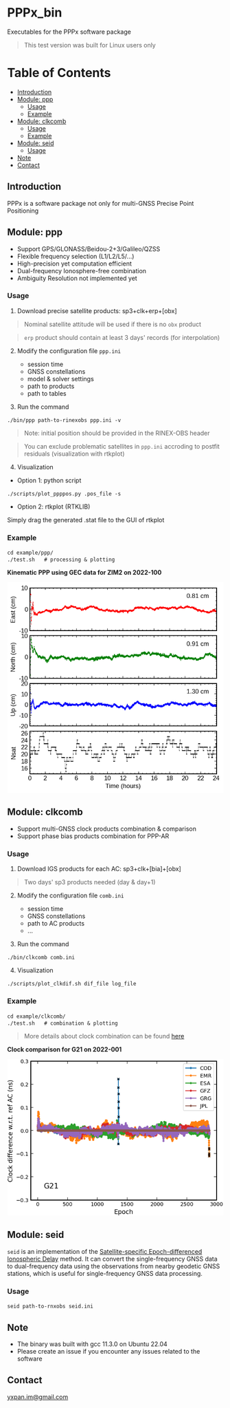 # PPPx_bin

Executables for the PPPx software package

> This test version was built for Linux users only


# Table of Contents
- [Introduction](#introduction)
- [Module: ppp](#module_ppp)
    - [Usage](#usage_ppp)
    - [Example](#example_ppp)
- [Module: clkcomb](#module_clkcomb)
    - [Usage](#usage_clkcomb)
    - [Example](#example_clkcomb)
- [Module: seid](#module_seid)
    - [Usage](#usage_seid)
- [Note](#note)
- [Contact](#contact)


## Introduction <a name="introduction"></a>

PPPx is a software package not only for multi-GNSS Precise Point Positioning


## Module: ppp <a name="module_ppp"></a>

- Support GPS/GLONASS/Beidou-2+3/Galileo/QZSS
- Flexible frequency selection (L1/L2/L5/...)
- High-precision yet computation efficient
- Dual-frequency Ionosphere-free combination
- Ambiguity Resolution not implemented yet

### Usage <a name="usage_ppp"></a>

1. Download precise satellite products: sp3+clk+erp+[obx]

> Nominal satellite attitude will be used if there is no `obx` product

> `erp` product should contain at least 3 days' records (for interpolation)

2. Modify the configuration file `ppp.ini`
    - session time
    - GNSS constellations
    - model & solver settings
    - path to products
    - path to tables

3. Run the command

```shell
./bin/ppp path-to-rinexobs ppp.ini -v
```

> Note: initial position should be provided in the RINEX-OBS header

> You can exclude problematic satellites in `ppp.ini` accroding to postfit residuals (visualization with rtkplot)

4. Visualization

- Option 1: python script

```shell
./scripts/plot_ppppos.py .pos_file -s
```

- Option 2: rtkplot (RTKLIB)

Simply drag the generated .stat file to the GUI of rtkplot

### Example <a name="example_ppp"></a>

```shell
cd example/ppp/
./test.sh   # processing & plotting
```

**Kinematic PPP using GEC data for ZIM2 on 2022-100**

<img src="example/ppp/ZIM200CHE_R_20221000000_01D_30S_MO.png" width="600">

## Module: clkcomb <a name="module_clkcomb"></a>

- Support multi-GNSS clock products combination & comparison
- Support phase bias products combination for PPP-AR

### Usage <a name="usage_clkcomb"></a>

1. Download IGS products for each AC: sp3+clk+[bia]+[obx]

> Two days' sp3 products needed (day & day+1)

2. Modify the configuration file `comb.ini`
    - session time
    - GNSS constellations
    - path to AC products
    - ...

3. Run the command

```shell
./bin/clkcomb comb.ini
```

4. Visualization

```shell
./scripts/plot_clkdif.sh dif_file log_file
```

### Example <a name="example_clkcomb"></a>

```shell
cd example/clkcomb/
./test.sh   # combination & plotting
```

> More details about clock combination can be found [here](https://doi.org/10.27379/d.cnki.gwhdu.2021.000240)

**Clock comparison for G21 on 2022-001**

<img src="example/clkcomb/G21.png" width="600">


## Module: seid <a name="module_seid"></a>

`seid` is an implementation of the
[Satellite-specific Epoch-differenced Ionospheric Delay](https://doi.org/10.1029/2009GL040018)
method.  It can convert the single-frequency GNSS data to dual-frequency data
using the observations from nearby geodetic GNSS stations, which is useful for
single-frequency GNSS data processing.


### Usage <a name="usage_seid"></a>

```shell
seid path-to-rnxobs seid.ini
```


## Note <a name="note"></a>

- The binary was built with gcc 11.3.0 on Ubuntu 22.04
- Please create an issue if you encounter any issues related to the software


## Contact <a name="contact"></a>

yxpan.im@gmail.com
